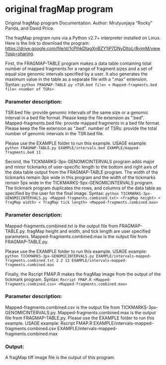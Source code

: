 # original fragMap program
Original fragMap program Documentation. 
Author: Mrutyunjaya “Rocky” Parida, and David Price.

The fragMap program runs via a Python v2.7+ interpreter installed on Linux. Here is the link to download the program: https://drive.google.com/file/d/1cPIhkDtagXnBZY1jP7DNyDltoLr8vjmM/view?usp=sharing.

First, the FRAGMAP-TABLE program makes a data table containing total number of mapped fragments for a range of fragment sizes and a set of equal size genomic intervals specified by a user. It also generates the maximum value in the table as a separate file with a “.max” extension.
Syntax: 
```python FRAGMAP-TABLE.py <TSR.bed file> < Mapped-fragments.bed file> <number of TSRs>```

### Parameter description:
TSR.bed file: provide genomic intervals of the same size or a genomic interval in a bed file format. Please keep the file extension as “.bed”.
Mapped-fragments.bed file: provide mapped fragments in a bed file format. Please keep the file extension as “.bed”.
number of TSRs: provide the total number of genomic intervals in the TSR.bed file.

Please use the EXAMPLE folder to run this example.
USAGE example: 
```python FRAGMAP-TABLE.py EXAMPLE/intervals.bed EXAMPLE/mapped-fragments.bed 11```

Second, the TICKMARKS-3px-GENOMICINTERVALS program adds major and minor tickmarks of user-specific length to the bottom and right axis of the data table output from the FRAGMAP-TABLE program.  The width of the tickmarks remain 3px wide in this program and the width of the tickmarks remain 5px wide in the TICKMARKS-5px-GENOMICINTERVALS program. The tickmark program duplicates the rows, and columns of the data table as specified by the user for the final image. 
Syntax: 
```python TICKMARKS-3px-GENOMICINTERVALS.py <Mapped-fragments.combined.txt> <fragMap height> < fragMap width> < fragMap tick length> <Mapped-fragments.combined.max>```

### Parameter description:
Mapped-fragments.combined.txt is the output file from FRAGMAP-TABLE.py.
fragMap height and width, and tick length are user specified parameters.
Mapped-fragments.combined.max is the output file from FRAGMAP-TABLE.py.

Please use the EXAMPLE folder to run this example.
USAGE example: 
```python TICKMARKS-3px-GENOMICINTERVALS.py EXAMPLE/intervals-mapped-fragments.combined.txt 2 2 12 EXAMPLE/intervals-mapped-fragments.combined.max```

Finally, the Rscript FMAP.R makes the fragMap image from the output of the tickmark program.
Syntax: 
```Rscript FMAP.R <Mapped-fragments.combined.csv> <Mapped-fragments.combined.max>```

### Parameter description:
Mapped-fragments.combined.csv is the output file from TICKMARKS-3px-GENOMICINTERVALS.py.
Mapped-fragments.combined.max is the output file from FRAGMAP-TABLE.py.
Please use the EXAMPLE folder to run this example.
USAGE example: Rscript FMAP.R EXAMPLE/intervals-mapped-fragments.combined.csv EXAMPLE/intervals-mapped-fragments.combined.max

### Output:
A fragMap tiff image file is the output of this program.
